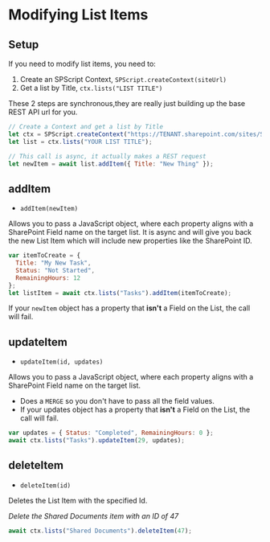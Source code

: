 # Modifying List Items

## Setup

If you need to modify list items, you need to:

1. Create an SPScript Context, `SPScript.createContext(siteUrl)`
2. Get a list by Title, `ctx.lists("LIST TITLE")`

These 2 steps are synchronous,they are really just building up the base REST API url for you.

```javascript
// Create a Context and get a list by Title
let ctx = SPScript.createContext("https://TENANT.sharepoint.com/sites/SITE");
let list = ctx.lists("YOUR LIST TITLE");

// This call is async, it actually makes a REST request
let newItem = await list.addItem({ Title: "New Thing" });
```

## addItem

- `addItem(newItem)`

Allows you to pass a JavaScript object, where each property aligns with a SharePoint Field name on the target list. It is async and will give you back the new List Item which will include new properties like the SharePoint ID.

```javascript
var itemToCreate = {
  Title: "My New Task",
  Status: "Not Started",
  RemainingHours: 12
};
let listItem = await ctx.lists("Tasks").addItem(itemToCreate);
```

If your `newItem` object has a property that **isn't** a Field on the List, the call will fail.

## updateItem

- `updateItem(id, updates)`

Allows you to pass a JavaScript object, where each property aligns with a SharePoint Field name on the target list.

- Does a `MERGE` so you don't have to pass all the field values.
- If your updates object has a property that **isn't** a Field on the List, the call will fail.

```javascript
var updates = { Status: "Completed", RemainingHours: 0 };
await ctx.lists("Tasks").updateItem(29, updates);
```

## deleteItem

- `deleteItem(id)`

Deletes the List Item with the specified Id.

_Delete the Shared Documents item with an ID of 47_

```javascript
await ctx.lists("Shared Documents").deleteItem(47);
```

